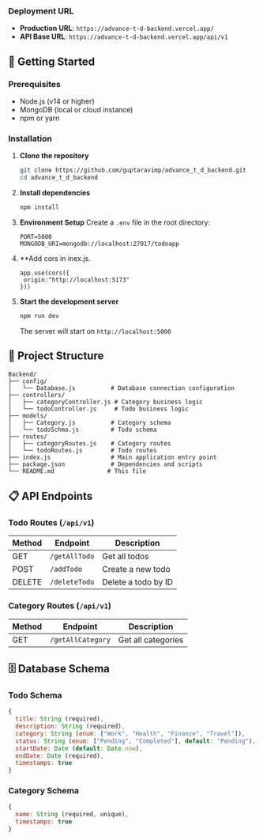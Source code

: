 ### Deployment URL
- **Production URL**: `https://advance-t-d-backend.vercel.app/`
- **API Base URL**: `https://advance-t-d-backend.vercel.app/api/v1`

  
## 🚀 Getting Started

### Prerequisites
- Node.js (v14 or higher)
- MongoDB (local or cloud instance)
- npm or yarn

### Installation

1. **Clone the repository**
   ```bash
   git clone https://github.com/guptaravimp/advance_t_d_backend.git
   cd advance_t_d_backend
   ```

2. **Install dependencies**
   ```bash
   npm install
   ```

3. **Environment Setup**
   Create a `.env` file in the root directory:
   ```env
   PORT=5000
   MONGODB_URI=mongodb://localhost:27017/todoapp
   ```
4. **Add cors in inex.js.
   ```
   app.use(cors({
    origin:"http://localhost:5173"
   }))
   ```

4. **Start the development server**
   ```bash
   npm run dev
   ```

   The server will start on `http://localhost:5000`


## 📁 Project Structure

```
Backend/
├── config/
│   └── Database.js          # Database connection configuration
├── controllers/
│   ├── categoryController.js # Category business logic
│   └── todoController.js     # Todo business logic
├── models/
│   ├── Category.js          # Category schema
│   └── todoSchma.js         # Todo schema
├── routes/
│   ├── categoryRoutes.js    # Category routes
│   └── todoRoutes.js        # Todo routes
├── index.js                 # Main application entry point
├── package.json             # Dependencies and scripts
└── README.md               # This file
```

## 📋 API Endpoints

### Todo Routes (`/api/v1`)

| Method | Endpoint | Description |
|--------|----------|-------------|
| GET | `/getAllTodo` | Get all todos |
| POST | `/addTodo` | Create a new todo |
| DELETE | `/deleteTodo` | Delete a todo by ID |

### Category Routes (`/api/v1`)

| Method | Endpoint | Description |
|--------|----------|-------------|
| GET | `/getAllCategory` | Get all categories |

## 🗄️ Database Schema

### Todo Schema
```javascript
{
  title: String (required),
  description: String (required),
  category: String (enum: ["Work", "Health", "Finance", "Travel"]),
  status: String (enum: ["Pending", "Completed"], default: "Pending"),
  startDate: Date (default: Date.now),
  endDate: Date (required),
  timestamps: true
}
```

### Category Schema
```javascript
{
  name: String (required, unique),
  timestamps: true
}
```
